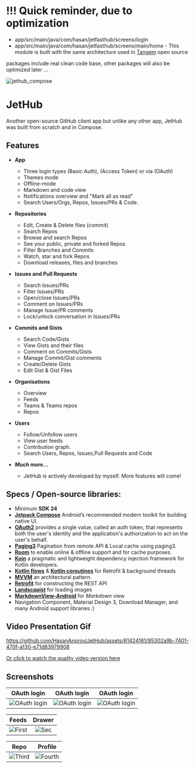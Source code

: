 # !!! Quick reminder, due to optimization
- app/src/main/java/com/hasan/jetfasthub/screens/login
- app/src/main/java/com/hasan/jetfasthub/screens/main/home - This module is built with the same architecture used in [Tangem](https://github.com/tangem/tangem-app-android) open source
 
packages include real clean code base, other packages will also be optimized later ...


![jethub_compose](https://github.com/HasanAnorov/JetHub/assets/61424161/fc3eb6da-ff25-40a6-a8e9-93dccafaec43)

# JetHub

Another open-source GitHub client app but unlike any other app, JetHub was built from scratch and in Compose.

## Features  
- **App**
  - Three login types (Basic Auth), (Access Token) or via (OAuth)
  - Themes mode
  - Offline-mode
  - Markdown and code view
  - Notifications overview and "Mark all as read"
  - Search Users/Orgs, Repos, Issues/PRs & Code.

- **Repositories**
  - Edit, Create & Delete files (commit)
  - Search Repos
  - Browse and search Repos
  - See your public, private and forked Repos
  - Filter Branches and Commits
  - Watch, star and fork Repos
  - Download releases, files and branches
- **Issues and Pull Requests**
  - Search Issues/PRs
  - Filter Issues/PRs
  - Open/close Issues/PRs
  - Comment on Issues/PRs
  - Manage Issue/PR comments
  - Lock/unlock conversation in Issues/PRs
- **Commits and Gists**
  - Search Code/Gists
  - View Gists and their files
  - Comment on Commits/Gists
  - Manage Commit/Gist comments
  - Create/Delete Gists
  - Edit Gist & Gist Files
- **Organisations**
    - Overview
    - Feeds
    - Teams & Teams repos
    - Repos
- **Users**
  - Follow/Unfollow users
  - View user feeds
  - Contribution graph.
  - Search Users, Repos, Issues,Pull Requests and Code
- _**Much more...**_
  - JetHub is actively developed by myself. More features will come!

## Specs / Open-source libraries:

- Minimum **SDK 24**
- [**Jetpack Compose**](https://github.com/JetBrains/kotlin) Android’s recommended modern toolkit for building native UI.
- [**OAuth2**](https://developers.google.com/identity/protocols/oauth2/native-app) provides a single value, called an auth token, that represents both the user's identity and the application's authorization to act on the user's behalf.
- [**Paging3**](https://developer.android.com/topic/libraries/architecture/paging/v3-network-db) Pagination from remote API & Local cache using paging3.
- [**Room**](https://developer.android.com/jetpack/androidx/releases/room) to enable online & offline support and for cache purposes.
- [**Koin**](https://insert-koin.io/docs/quickstart/android/) a pragmatic and lightweight dependency injection framework for Kotlin developers.
- [**Kotlin flows**](https://developer.android.com/kotlin/flow) & [**Kotlin coroutines**](https://kotlinlang.org/docs/coroutines-overview.html) for Retrofit & background threads
- [**MVVM**](https://en.wikipedia.org/wiki/Model%E2%80%93view%E2%80%93viewmodel) an architectural pattern.
- [**Retrofit**](https://github.com/square/retrofit) for constructing the REST API
- [**Landscapist**](https://github.com/skydoves/landscapist) for loading images
- [**MarkdownView-Android**](https://github.com/mukeshsolanki/MarkdownView-Android) for _Markdown_ view
- Navigation Component, Material Design 3, Download Manager, and many Android support libraries :)

## Video Presentation Gif

https://github.com/HasanAnorov/JetHub/assets/61424161/95302a9b-7401-470f-a130-e71d83979908


[Or click to watch the quality video version here](https://drive.google.com/file/d/1553vHgXeId_iqja7Z1HslNSpnY3flV92/view?usp=drive_link)

## Screenshots

| OAuth login | OAuth login |OAuth login |
|:-:|:-:|:-:|
| ![OAuth login](https://github.com/ahi3646/JetHub/assets/143841121/9e0a06bd-dbef-428e-8ba7-68533097e27d) | ![OAuth login](https://github.com/ahi3646/JetHub/assets/143841121/08114b25-c6b2-465b-b4c9-5dbc922cfa79) | ![OAuth login](https://github.com/ahi3646/JetHub/assets/143841121/1b6c3b51-e00c-46dd-ba89-f38e3ba86a53) 


| Feeds | Drawer |
|:-:|:-:|
| ![First](https://github.com/ahi3646/JetHub/blob/main/app/src/main/res/drawable/first.png) | ![Sec](https://github.com/ahi3646/JetHub/blob/main/app/src/main/res/drawable/sec.png) |

| Repo | Profile |
|:-:|:-:|
| ![Third](https://github.com/ahi3646/JetHub/blob/main/app/src/main/res/drawable/third.png) | ![Fourth](https://github.com/ahi3646/JetHub/blob/main/app/src/main/res/drawable/fourth.png) |
